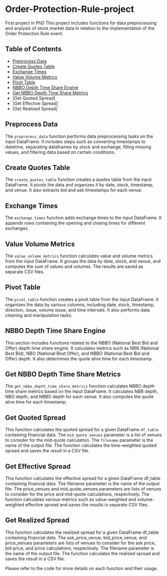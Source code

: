# Order-Protection-Rule-project
First project in PhD
This project includes functions for data preprocessing and analysis of stock market data in relation to the implementation of the Order Protection Rule event. 

## Table of Contents
- [Preprocess Data](#preprocess-data)
- [Create Quotes Table](#create-quotes-table)
- [Exchange Times](#exchange-times)
- [Value Volume Metrics](#value-volume-metrics)
- [Pivot Table](#pivot-table)
- [NBBO Depth Time Share Engine](#nbbo-depth-time-share-engine)
- [Get NBBO Depth Time Share Metrics](#get-nbbo-depth-time-share-metrics)
- [Get Quoted Spread]
- [Get Effective Spread]
- [Get Realised Spread]

## Preprocess Data
The `preprocess_data` function performs data preprocessing tasks on the input DataFrame. It includes steps such as converting timestamps to datetime, separating dataframes by stock and exchange, filling missing values, and filtering data based on certain conditions.

## Create Quotes Table
The `create_quotes_table` function creates a quotes table from the input DataFrame. It pivots the data and organizes it by date, stock, timestamp, and venue. It also extracts bid and ask timestamps for each venue.

## Exchange Times
The `exchange_times` function adds exchange times to the input DataFrame. It appends rows containing the opening and closing times for different exchanges.

## Value Volume Metrics
The `value_volume_metrics` function calculates value and volume metrics from the input DataFrame. It groups the data by date, stock, and venue, and computes the sum of values and volumes. The results are saved as separate CSV files.

## Pivot Table
The `pivot_table` function creates a pivot table from the input DataFrame. It organizes the data by various columns, including date, stock, timestamp, direction, issue, volume issue, and time intervals. It also performs data cleaning and manipulation tasks.

## NBBO Depth Time Share Engine
This section includes functions related to the NBBO (National Best Bid and Offer) depth time share engine. It calculates metrics such as NBB (National Best Bid), NBO (National Best Offer), and NBBO (National Best Bid and Offer) depth. It also determines the quote alive time for each timestamp.

## Get NBBO Depth Time Share Metrics
The `get_nbbo_depth_time_share_metrics` function calculates NBBO depth time share metrics based on the input DataFrame. It calculates NBB depth, NBO depth, and NBBO depth for each venue. It also computes the quote alive time for each timestamp.

## Get Quoted Spread
This function calculates the quoted spread for a given DataFrame `df_table` containing financial data. The `mid_quote_venues` parameter is a list of venues to consider for the mid-quote calculation. The `filename` parameter is the name of the output file. The function calculates the time-weighted quoted spread and saves the result in a CSV file.


## Get Effective Spread
This function calculates the effective spread for a given DataFrame df_table containing financial data. The filename parameter is the name of the output file. The price_venues and mid_quote_venues parameters are lists of venues to consider for the price and mid-quote calculations, respectively. The function calculates various metrics such as value-weighted and volume-weighted effective spread and saves the results in separate CSV files.

## Get Realized Spread
This function calculates the realized spread for a given DataFrame df_table containing financial data. The ask_price_venue, bid_price_venue, and price_venues parameters are lists of venues to consider for the ask price, bid price, and price calculations, respectively. The filename parameter is the name of the output file. The function calculates the realized spread and saves the result in a CSV file.



Please refer to the code for more details on each function and their usage.




